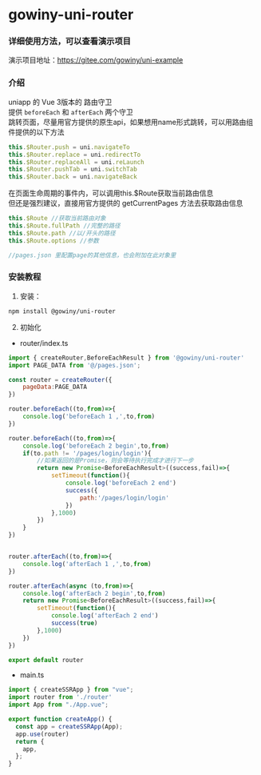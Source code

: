 # gowiny-uni-router

### 详细使用方法，可以查看演示项目

演示项目地址：https://gitee.com/gowiny/uni-example

### 介绍
uniapp 的 Vue 3版本的  路由守卫\
提供 `beforeEach` 和 `afterEach` 两个守卫\
跳转页面，尽量用官方提供的原生api，如果想用name形式跳转，可以用路由组件提供的以下方法

```javascript
this.$Router.push = uni.navigateTo
this.$Router.replace = uni.redirectTo
this.$Router.replaceAll = uni.reLaunch
this.$Router.pushTab = uni.switchTab
this.$Router.back = uni.navigateBack
```

在页面生命周期的事件内，可以调用this.$Route获取当前路由信息\
但还是强烈建议，直接用官方提供的 getCurrentPages 方法去获取路由信息

```javascript
this.$Route //获取当前路由对象
this.$Route.fullPath //完整的路径
this.$Route.path //以/开头的路径
this.$Route.options //参数

//pages.json 里配置page的其他信息，也会附加在此对象里
```

### 安装教程

1.  安装：
```
npm install @gowiny/uni-router
```
2.  初始化
* router/index.ts
```javascript
import { createRouter,BeforeEachResult } from '@gowiny/uni-router'
import PAGE_DATA from '@/pages.json';

const router = createRouter({
    pageData:PAGE_DATA
})

router.beforeEach((to,from)=>{
    console.log('beforeEach 1 ,',to,from)
})

router.beforeEach((to,from)=>{
    console.log('beforeEach 2 begin',to,from)
	if(to.path != '/pages/login/login'){
        //如果返回的是Promise，则会等待执行完成才进行下一步
        return new Promise<BeforeEachResult>((success,fail)=>{
            setTimeout(function(){
                console.log('beforeEach 2 end')
                success({
                    path:'/pages/login/login'
                })
            },1000)
        })
    }
})


router.afterEach((to,from)=>{
    console.log('afterEach 1 ,',to,from)
})

router.afterEach(async (to,from)=>{
    console.log('afterEach 2 begin',to,from)
    return new Promise<BeforeEachResult>((success,fail)=>{
        setTimeout(function(){
            console.log('afterEach 2 end')
            success(true)
        },1000)
    })
})

export default router

```

* main.ts

```javascript
import { createSSRApp } from "vue";
import router from './router'
import App from "./App.vue";

export function createApp() {
  const app = createSSRApp(App);
  app.use(router)
  return {
    app,
  };
}

```
